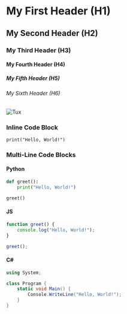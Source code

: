 # My First Header (H1)

## My Second Header (H2)

### My Third Header (H3)

#### My Fourth Header (H4)

##### My Fifth Header (H5)

###### My Sixth Header (H6)

![Tux](https://images-wixmp-ed30a86b8c4ca887773594c2.wixmp.com/f/444fa992-617b-4417-83b3-734713c1112c/d4reflo-56069dd7-4700-48c4-8bc7-2e3fcd37c876.png?token=eyJ0eXAiOiJKV1QiLCJhbGciOiJIUzI1NiJ9.eyJpc3MiOiJ1cm46YXBwOjdlMGQxODg5ODIyNjQzNzNhNWYwZDQxNWVhMGQyNmUwIiwic3ViIjoidXJuOmFwcDo3ZTBkMTg4OTgyMjY0MzczYTVmMGQ0MTVlYTBkMjZlMCIsImF1ZCI6WyJ1cm46c2VydmljZTpmaWxlLmRvd25sb2FkIl0sIm9iaiI6W1t7InBhdGgiOiIvZi80NDRmYTk5Mi02MTdiLTQ0MTctODNiMy03MzQ3MTNjMTExMmMvZDRyZWZsby01NjA2OWRkNy00NzAwLTQ4YzQtOGJjNy0yZTNmY2QzN2M4NzYucG5nIn1dXX0.mWAFUElH0Wf6x7qK7x_nS4iX1AOGyatS_hWsurSw-WU)

### Inline Code Block  
`print("Hello, World!")`  

### Multi-Line Code Blocks

#### Python
```python
def greet():
    print("Hello, World!")

greet()
```

#### JS
```js
function greet() {
    console.log("Hello, World!");
}

greet();
```

#### C#
```csharp
using System;

class Program {
    static void Main() {
        Console.WriteLine("Hello, World!");
    }
}
```
